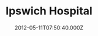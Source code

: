 ---
date: 2012-05-11T07:50:40.000Z
title: Ipswich Hospital
latitude: 52.0568081287349
longitude: 1.1986043613602457
category: checkin
---